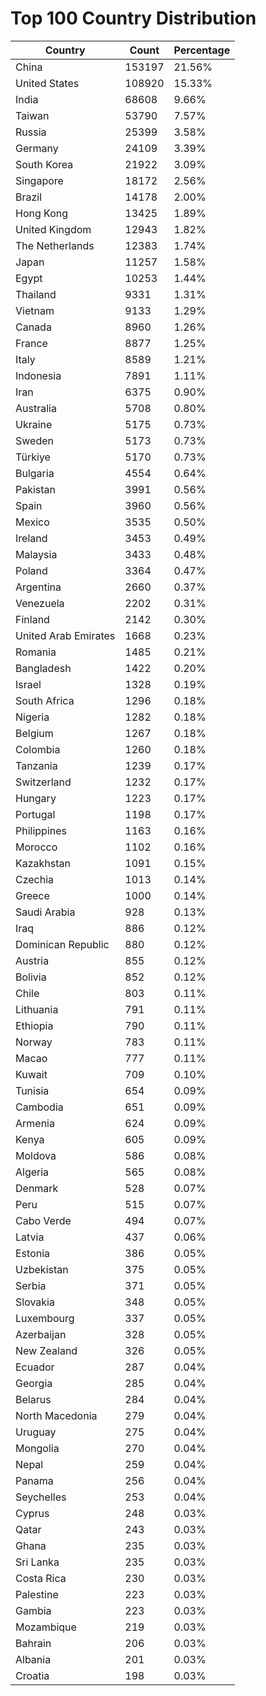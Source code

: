 # Top 100 Country Distribution
| Country | Count | Percentage |
|----|----|----|
| China | 153197 | 21.56% |
| United States | 108920 | 15.33% |
| India | 68608 | 9.66% |
| Taiwan | 53790 | 7.57% |
| Russia | 25399 | 3.58% |
| Germany | 24109 | 3.39% |
| South Korea | 21922 | 3.09% |
| Singapore | 18172 | 2.56% |
| Brazil | 14178 | 2.00% |
| Hong Kong | 13425 | 1.89% |
| United Kingdom | 12943 | 1.82% |
| The Netherlands | 12383 | 1.74% |
| Japan | 11257 | 1.58% |
| Egypt | 10253 | 1.44% |
| Thailand | 9331 | 1.31% |
| Vietnam | 9133 | 1.29% |
| Canada | 8960 | 1.26% |
| France | 8877 | 1.25% |
| Italy | 8589 | 1.21% |
| Indonesia | 7891 | 1.11% |
| Iran | 6375 | 0.90% |
| Australia | 5708 | 0.80% |
| Ukraine | 5175 | 0.73% |
| Sweden | 5173 | 0.73% |
| Türkiye | 5170 | 0.73% |
| Bulgaria | 4554 | 0.64% |
| Pakistan | 3991 | 0.56% |
| Spain | 3960 | 0.56% |
| Mexico | 3535 | 0.50% |
| Ireland | 3453 | 0.49% |
| Malaysia | 3433 | 0.48% |
| Poland | 3364 | 0.47% |
| Argentina | 2660 | 0.37% |
| Venezuela | 2202 | 0.31% |
| Finland | 2142 | 0.30% |
| United Arab Emirates | 1668 | 0.23% |
| Romania | 1485 | 0.21% |
| Bangladesh | 1422 | 0.20% |
| Israel | 1328 | 0.19% |
| South Africa | 1296 | 0.18% |
| Nigeria | 1282 | 0.18% |
| Belgium | 1267 | 0.18% |
| Colombia | 1260 | 0.18% |
| Tanzania | 1239 | 0.17% |
| Switzerland | 1232 | 0.17% |
| Hungary | 1223 | 0.17% |
| Portugal | 1198 | 0.17% |
| Philippines | 1163 | 0.16% |
| Morocco | 1102 | 0.16% |
| Kazakhstan | 1091 | 0.15% |
| Czechia | 1013 | 0.14% |
| Greece | 1000 | 0.14% |
| Saudi Arabia | 928 | 0.13% |
| Iraq | 886 | 0.12% |
| Dominican Republic | 880 | 0.12% |
| Austria | 855 | 0.12% |
| Bolivia | 852 | 0.12% |
| Chile | 803 | 0.11% |
| Lithuania | 791 | 0.11% |
| Ethiopia | 790 | 0.11% |
| Norway | 783 | 0.11% |
| Macao | 777 | 0.11% |
| Kuwait | 709 | 0.10% |
| Tunisia | 654 | 0.09% |
| Cambodia | 651 | 0.09% |
| Armenia | 624 | 0.09% |
| Kenya | 605 | 0.09% |
| Moldova | 586 | 0.08% |
| Algeria | 565 | 0.08% |
| Denmark | 528 | 0.07% |
| Peru | 515 | 0.07% |
| Cabo Verde | 494 | 0.07% |
| Latvia | 437 | 0.06% |
| Estonia | 386 | 0.05% |
| Uzbekistan | 375 | 0.05% |
| Serbia | 371 | 0.05% |
| Slovakia | 348 | 0.05% |
| Luxembourg | 337 | 0.05% |
| Azerbaijan | 328 | 0.05% |
| New Zealand | 326 | 0.05% |
| Ecuador | 287 | 0.04% |
| Georgia | 285 | 0.04% |
| Belarus | 284 | 0.04% |
| North Macedonia | 279 | 0.04% |
| Uruguay | 275 | 0.04% |
| Mongolia | 270 | 0.04% |
| Nepal | 259 | 0.04% |
| Panama | 256 | 0.04% |
| Seychelles | 253 | 0.04% |
| Cyprus | 248 | 0.03% |
| Qatar | 243 | 0.03% |
| Ghana | 235 | 0.03% |
| Sri Lanka | 235 | 0.03% |
| Costa Rica | 230 | 0.03% |
| Palestine | 223 | 0.03% |
| Gambia | 223 | 0.03% |
| Mozambique | 219 | 0.03% |
| Bahrain | 206 | 0.03% |
| Albania | 201 | 0.03% |
| Croatia | 198 | 0.03% |
